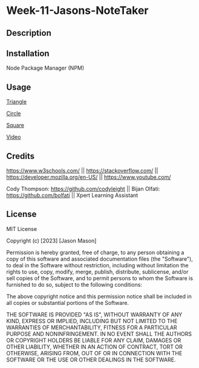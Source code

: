 # Week-11-Jasons-NoteTaker

## Description



## Installation

Node Package Manager (NPM)

## Usage
[Triangle](https://i.gyazo.com/a61e59535e95ca913a9a0a7be98c1508.png)

[Circle](https://i.gyazo.com/f3ab994192d4f8a5fa4643ad0d40193f.png)

[Square](https://i.gyazo.com/6edc3d10a2f56cae540dfaf09cd1bd38.png)

[Video](https://drive.google.com/file/d/1aiDe1tE4fXXYYV1qc2twDyLc5MlY8cc8/view)

## Credits

https://www.w3schools.com/ || 
https://stackoverflow.com/ || 
https://developer.mozilla.org/en-US/ || 
https://www.youtube.com/

Cody Thompson: https://github.com/codyleight ||
Bijan Olfati: https://github.com/bolfati || 
Xpert Learning Assistant

## License
MIT License

Copyright (c) [2023] [Jason Mason]

Permission is hereby granted, free of charge, to any person obtaining a copy of this software and associated documentation files (the "Software"), to deal in the Software without restriction, including without limitation the rights to use, copy, modify, merge, publish, distribute, sublicense, and/or sell copies of the Software, and to permit persons to whom the Software is furnished to do so, subject to the following conditions:

The above copyright notice and this permission notice shall be included in all copies or substantial portions of the Software.

THE SOFTWARE IS PROVIDED "AS IS", WITHOUT WARRANTY OF ANY KIND, EXPRESS OR IMPLIED, INCLUDING BUT NOT LIMITED TO THE WARRANTIES OF MERCHANTABILITY, FITNESS FOR A PARTICULAR PURPOSE AND NONINFRINGEMENT. IN NO EVENT SHALL THE AUTHORS OR COPYRIGHT HOLDERS BE LIABLE FOR ANY CLAIM, DAMAGES OR OTHER LIABILITY, WHETHER IN AN ACTION OF CONTRACT, TORT OR OTHERWISE, ARISING FROM, OUT OF OR IN CONNECTION WITH THE SOFTWARE OR THE USE OR OTHER DEALINGS IN THE SOFTWARE.
